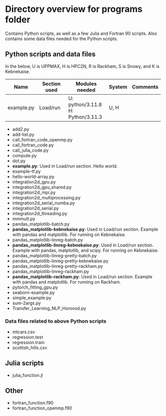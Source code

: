 # Directory overview for programs folder

Contains Python scripts, as well as a few Julia and Fortran 90 scripts. Also contains some data files needed for the Python scripts. 

## Python scripts and data files 

In the below, U is UPPMAX, H is HPC2N, R is Rackham, S is Snowy, and K is Kebnekaise. 

| Name | Section used | Modules needed | System | Comments |  
| ---- | ------------ | -------------- | ------ | -------- | 
| example.py | Load/run | U: python/3.11.8 <br>H: Python/3.11.3 | U, H | |


- add2.py                           
- add-list.py                       
- call_fortran_code_openmp.py       
- call_fortran_code.py              
- call_julia_code.py               
- compute.py                        
- dot.py                           
- **example.py**: Used in Load/run section. Hello world. 
- example-tf.py                     
- hello-world-array.py             
- integration2d_gpu.py      
- integration2d_gpu_shared.py       
- integration2d_mpi.py             
- integration2d_multiprocessing.py  
- integration2d_serial_numba.py     
- integration2d_serial.py          
- integration2d_threading.py        
- mmmult.py             
- pandas_matplotlib-batch.py
- **pandas_matplotlib-kebnekaise.py**: Used in Load/run section. Example with pandas and matplotlib. For running on Kebnekaise.
- pandas_matplotlib-linreg-batch.py
- **pandas_matplotlib-linreg-kebnekaise.py**: Used in Load/run section. Example with pandas, matplotlib, and scipy. For running on Kebnekaise. 
- pandas_matplotlib-linreg-pretty-batch.py
- pandas_matplotlib-linreg-pretty-kebnekaise.py
- pandas_matplotlib-linreg-pretty-rackham.py
- pandas_matplotlib-linreg-rackham.py
- **pandas_matplotlib-rackham.py**: Used in Load/run section. Example with pandas and matplotlib. For running on Rackham. 
- pytorch_fitting_gpu.py
- seaborn-example.py
- simple_example.py
- sum-2args.py
- Transfer_Learning_NLP_Horovod.py

### Data files related to above Python scripts

- mtcars.csv
- regression.test
- regression.train
- scottish_hills.csv

## Julia scripts 

- julia_function.jl

## Other

- fortran_function.f90
- fortran_function_openmp.f90

